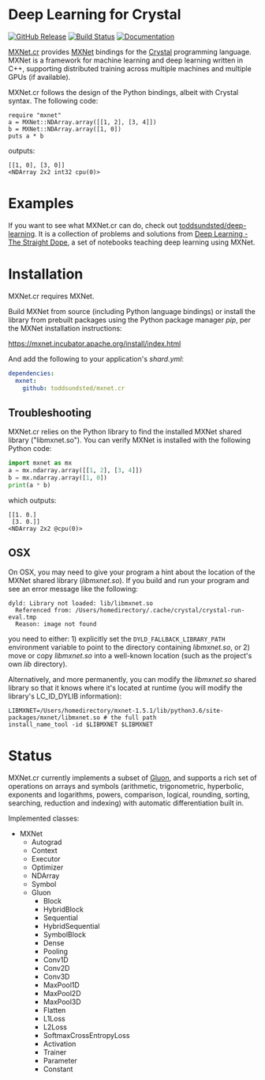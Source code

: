 # Deep Learning for Crystal

[![GitHub Release](https://img.shields.io/github/release/toddsundsted/mxnet.cr.svg)](https://github.com/toddsundsted/mxnet.cr/releases)
[![Build Status](https://travis-ci.org/toddsundsted/mxnet.cr.svg?branch=master)](https://travis-ci.org/toddsundsted/mxnet.cr)
[![Documentation](https://img.shields.io/badge/docs-available-brightgreen.svg)](https://toddsundsted.github.io/mxnet.cr/)

[MXNet.cr](https://github.com/toddsundsted/mxnet.cr)
provides [MXNet](https://mxnet.incubator.apache.org/)
bindings for the [Crystal](https://crystal-lang.org/) programming
language. MXNet is a framework for machine learning and deep learning
written in C++, supporting distributed training across multiple
machines and multiple GPUs (if available).

MXNet.cr follows the design of the Python bindings, albeit with
Crystal syntax. The following code:

```crystal
require "mxnet"
a = MXNet::NDArray.array([[1, 2], [3, 4]])
b = MXNet::NDArray.array([1, 0])
puts a * b
```

outputs:

```
[[1, 0], [3, 0]]
<NDArray 2x2 int32 cpu(0)>
```

# Examples

If you want to see what MXNet.cr can do, check out
[toddsundsted/deep-learning](https://github.com/toddsundsted/deep-learning).
It is a collection of problems and solutions from [Deep Learning - The
Straight Dope](https://gluon.mxnet.io/), a set of notebooks teaching
deep learning using MXNet.

# Installation

MXNet.cr requires MXNet.

Build MXNet from source (including Python language bindings) or
install the library from prebuilt packages using the Python package
manager *pip*, per the MXNet installation instructions:

https://mxnet.incubator.apache.org/install/index.html

And add the following to your application's *shard.yml*:

```yaml
dependencies:
  mxnet:
    github: toddsundsted/mxnet.cr
```

## Troubleshooting

MXNet.cr relies on the Python library to find the installed MXNet
shared library ("libmxnet.so"). You can verify MXNet is installed with
the following Python code:

```python
import mxnet as mx
a = mx.ndarray.array([[1, 2], [3, 4]])
b = mx.ndarray.array([1, 0])
print(a * b)
```

which outputs:

```
[[1. 0.]
 [3. 0.]]
<NDArray 2x2 @cpu(0)>
```

## OSX

On OSX, you may need to give your program a hint about the location of
the MXNet shared library (*libmxnet.so*). If you build and run your
program and see an error message like the following:

```
dyld: Library not loaded: lib/libmxnet.so
  Referenced from: /Users/homedirectory/.cache/crystal/crystal-run-eval.tmp
  Reason: image not found
```

you need to either: 1) explicitly set the `DYLD_FALLBACK_LIBRARY_PATH`
environment variable to point to the directory containing *libmxnet.so*,
or 2) move or copy *libmxnet.so* into a well-known location (such as
the project's own *lib* directory).

Alternatively, and more permanently, you can modify the *libmxnet.so*
shared library so that it knows where it's located at runtime (you
will modify the library's LC\_ID\_DYLIB information):

```
LIBMXNET=/Users/homedirectory/mxnet-1.5.1/lib/python3.6/site-packages/mxnet/libmxnet.so # the full path
install_name_tool -id $LIBMXNET $LIBMXNET
```

# Status

MXNet.cr currently implements a subset of
[Gluon](https://gluon.mxnet.io/), and supports a rich set of
operations on arrays and symbols (arithmetic, trigonometric,
hyperbolic, exponents and logarithms, powers, comparison, logical,
rounding, sorting, searching, reduction and indexing) with automatic
differentiation built in.

Implemented classes:
* MXNet
  * Autograd
  * Context
  * Executor
  * Optimizer
  * NDArray
  * Symbol
  * Gluon
    * Block
    * HybridBlock
    * Sequential
    * HybridSequential
    * SymbolBlock
    * Dense
    * Pooling
    * Conv1D
    * Conv2D
    * Conv3D
    * MaxPool1D
    * MaxPool2D
    * MaxPool3D
    * Flatten
    * L1Loss
    * L2Loss
    * SoftmaxCrossEntropyLoss
    * Activation
    * Trainer
    * Parameter
    * Constant

